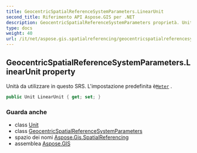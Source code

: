 ```yaml
---
title: GeocentricSpatialReferenceSystemParameters.LinearUnit
second_title: Riferimento API Aspose.GIS per .NET
description: GeocentricSpatialReferenceSystemParameters proprietà. Unità da utilizzare in questo SRS. Limpostazione predefinita èMeter .
type: docs
weight: 40
url: /it/net/aspose.gis.spatialreferencing/geocentricspatialreferencesystemparameters/linearunit/
---
```

## GeocentricSpatialReferenceSystemParameters.LinearUnit property

Unità da utilizzare in questo SRS. L'impostazione predefinita è[`Meter`](../../unit/meter/) .

```csharp
public Unit LinearUnit { get; set; }
```

### Guarda anche

* class [Unit](../../unit/)
* class [GeocentricSpatialReferenceSystemParameters](../)
* spazio dei nomi [Aspose.Gis.SpatialReferencing](../../geocentricspatialreferencesystemparameters/)
* assemblea [Aspose.GIS](../../../)


